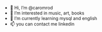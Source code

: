 - 👋 Hi, I’m @caromrod
- 👀 I’m interested in music, art,  books
- 🌱 I’m currently learning mysql and english
- 📫 you can contact me linkedin 

<!---
caromrod/caromrod is a ✨ special ✨ repository because its `README.md` (this file) appears on your GitHub profile.
You can click the Preview link to take a look at your changes.
--->
